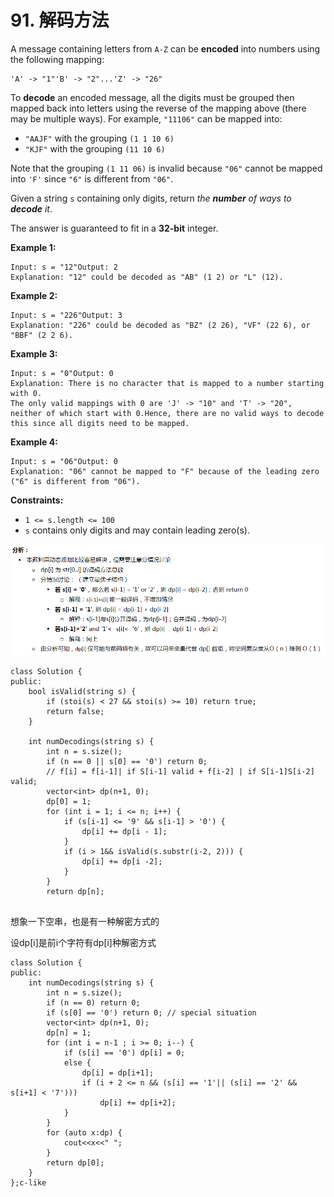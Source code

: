 # 91. 解码方法

A message containing letters from `A-Z` can be **encoded** into numbers using the following mapping:

```
'A' -> "1"'B' -> "2"...'Z' -> "26"
```

To **decode** an encoded message, all the digits must be grouped then mapped back into letters using the reverse of the mapping above (there may be multiple ways). For example, `"11106"` can be mapped into:

* `"AAJF"` with the grouping `(1 1 10 6)`
* `"KJF"` with the grouping `(11 10 6)`

Note that the grouping `(1 11 06)` is invalid because `"06"` cannot be mapped into `'F'` since `"6"` is different from `"06"`.

Given a string `s` containing only digits, return _the **number** of ways to **decode** it_.

The answer is guaranteed to fit in a **32-bit** integer.

**Example 1:**

```
Input: s = "12"Output: 2
Explanation: "12" could be decoded as "AB" (1 2) or "L" (12).
```

**Example 2:**

```
Input: s = "226"Output: 3
Explanation: "226" could be decoded as "BZ" (2 26), "VF" (22 6), or "BBF" (2 2 6).
```

**Example 3:**

```
Input: s = "0"Output: 0
Explanation: There is no character that is mapped to a number starting with 0.
The only valid mappings with 0 are 'J' -> "10" and 'T' -> "20", 
neither of which start with 0.Hence, there are no valid ways to decode 
this since all digits need to be mapped.
```

**Example 4:**

```
Input: s = "06"Output: 0
Explanation: "06" cannot be mapped to "F" because of the leading zero
("6" is different from "06").
```

**Constraints:**

* `1 <= s.length <= 100`
* `s` contains only digits and may contain leading zero(s).

![](../../.gitbook/assets/c09dc70d3085792b2b8417843e297f6841fd12f921b0e4fe28a2c4a8dc86dd1e-image.png)

```clike
class Solution {
public:
    bool isValid(string s) {
        if (stoi(s) < 27 && stoi(s) >= 10) return true;
        return false;
    }

    int numDecodings(string s) {
        int n = s.size();
        if (n == 0 || s[0] == '0') return 0;
        // f[i] = f[i-1]| if S[i-1] valid + f[i-2] | if S[i-1]S[i-2] valid;
        vector<int> dp(n+1, 0);
        dp[0] = 1;
        for (int i = 1; i <= n; i++) { 
            if (s[i-1] <= '9' && s[i-1] > '0') {
                dp[i] += dp[i - 1];
            } 
            if (i > 1&& isValid(s.substr(i-2, 2))) {
                dp[i] += dp[i -2];
            }
        }
        return dp[n];
    
```

想象一下空串，也是有一种解密方式的

设dp\[i]是前i个字符有dp\[i]种解密方式

```clike
class Solution {
public:
    int numDecodings(string s) {
        int n = s.size();
        if (n == 0) return 0;
        if (s[0] == '0') return 0; // special situation
        vector<int> dp(n+1, 0);
        dp[n] = 1;
        for (int i = n-1 ; i >= 0; i--) {
            if (s[i] == '0') dp[i] = 0;
            else {
                dp[i] = dp[i+1];
                if (i + 2 <= n && (s[i] == '1'|| (s[i] == '2' && s[i+1] < '7'))) 
                    dp[i] += dp[i+2];
            }
        }
        for (auto x:dp) {
            cout<<x<<" ";
        }
        return dp[0];
    } 
};c-like
```



